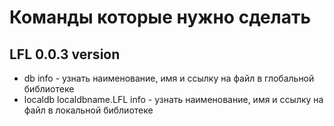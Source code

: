 # Команды которые нужно сделать

## LFL 0.0.3 version

* db info - узнать наименование, 
имя и ссылку на файл в глобальной библиотеке
* localdb localdbname.LFL info - узнать 
наименование, имя и ссылку на файл в локальной 
библиотеке

